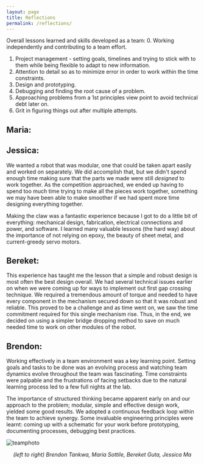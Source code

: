 ```yaml
---
layout: page
title: Reflections
permalink: /reflections/
---
```


Overall lessons learned and skills developed as a team: 
0. Working independently and contributing to a team effort.
1. Project management - setting goals, timelines and trying to stick with to them while being flexible to adapt to new information.
2. Attention to detail so as to minimize error in order to work within the time constraints.
3. Design and prototyping.
4. Debugging and finding the root cause of a problem.
5. Approaching problems from a 1st principles view point to avoid technical debt later on.
6. Grit in figuring things out after multiple attempts.


## Maria:

## Jessica:

We wanted a robot that was modular, one that could be taken apart easily and worked on separately. We did accomplish that, but we didn't spend enough time making sure that the parts we made were still *designed* to work together. As the competition approached, we ended up having to spend too much time trying to make all the pieces work together, something we may have been able to make smoother if we had spent more time designing everything together. 

Making the claw was a fantastic experience because I got to do a little bit of everything: mechanical design, fabrication, electrical connections and power, and software. I learned many valuable lessons (the hard way) about the importance of not relying on epoxy, the beauty of sheet metal, and current-greedy servo motors. 

## Bereket:

This experience has taught me the lesson that a simple and robust design is most often the best design overall. We had several technical issues earlier on when we were coming up for ways to implement out first gap crossing technique. We required a tremendous amount of torque and needed to have every component in the mechanism secured down so that it was robust and reliable. This proved to be a challenge and as time went on, we saw the time commitment required for this single mechanism rise. Thus, in the end, we decided on using a simpler bridge dropping method to save on much needed time to work on other modules of the robot. 

## Brendon:

Working effectively in a team environment was a key learning point. Setting goals and tasks to be done was an evolving process and watching team dynamics evolve throughout the team was fascinating. Time constraints were palpable and the frustrations of facing setbacks due to the natural learning process led to a few full nights at the lab.

The importance of structured thinking became apparent early on and our approach to the problem; modular, simple and effective design work, yielded some good results. We adopted a continuous feedback loop within the team to achieve synergy. Some invaluable engineering principles were learnt: coming up with a schematic for your work before prototyping, documenting processes, debugging best practices.

![teamphoto](/assets/frontpage.jpg)

<p align="center"><em>(left to right) Brendon Tankwa, Maria Sottile, Bereket Guta, Jessica Ma</em></p>